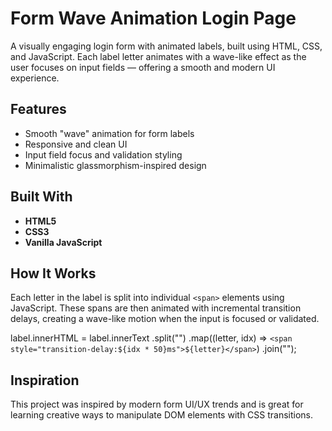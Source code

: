 #  Form Wave Animation Login Page

A visually engaging login form with animated labels, built using HTML, CSS, and JavaScript. Each label letter animates with a wave-like effect as the user focuses on input fields — offering a smooth and modern UI experience.


##  Features

- Smooth "wave" animation for form labels
- Responsive and clean UI
- Input field focus and validation styling
- Minimalistic glassmorphism-inspired design

##  Built With

- **HTML5**
- **CSS3**
- **Vanilla JavaScript**

##  How It Works

Each letter in the label is split into individual `<span>` elements using JavaScript. These spans are then animated with incremental transition delays, creating a wave-like motion when the input is focused or validated.

label.innerHTML = label.innerText
  .split("")
  .map((letter, idx) => `<span style="transition-delay:${idx * 50}ms">${letter}</span>`)
  .join("");

##   Inspiration
This project was inspired by modern form UI/UX trends and is great for learning creative ways to manipulate DOM elements with CSS transitions.